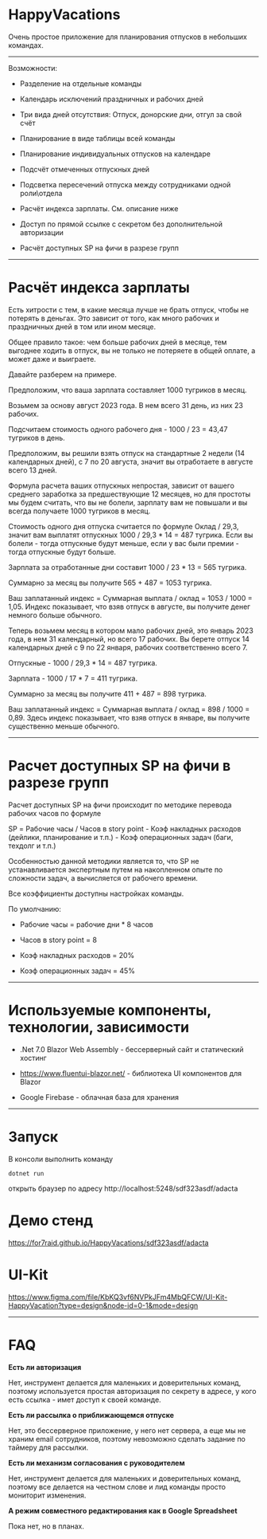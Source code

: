 # HappyVacations

Очень простое приложение для планирования отпусков в небольших командах.

----------------
Возможности:

* Разделение на отдельные команды

* Календарь исключений праздничных и рабочих дней

* Три вида дней отсутствия: Отпуск, донорские дни, отгул за свой счёт

* Планирование в виде таблицы всей команды

* Планирование индивидуальных отпусков на календаре

* Подсчёт отмеченных отпускных дней

* Подсветка пересечений отпуска между сотрудниками одной роли\отдела

* Расчёт индекса зарплаты. См. описание ниже

* Доступ по прямой ссылке с секретом без дополнительной авторизации

* Расчёт доступных SP на фичи в разрезе групп

-----

# Расчёт индекса зарплаты

Есть хитрости с тем, в какие месяца лучше не брать отпуск, чтобы не потерять в деньгах. Это зависит от того, как много рабочих и праздничных дней в том или ином месяце.

Общее правило такое: чем больше рабочих дней в месяце, тем выгоднее ходить в отпуск, вы не только не потеряете в общей оплате, а может даже и выиграете.

Давайте разберем на примере.

Предположим, что ваша зарплата составляет 1000 тугриков в месяц.

Возьмем за основу август 2023 года. В нем всего 31 день, из них 23 рабочих.

Подсчитаем стоимость одного рабочего дня - 1000 / 23 = 43,47 тугриков в день.

Предположим, вы решили взять отпуск на стандартные 2 недели (14 календарных дней), с 7 по 20 августа, значит вы отработаете в августе всего 13 дней.

Формула расчета ваших отпускных непростая, зависит от вашего среднего заработка за предшествующие 12 месяцев, но для простоты мы будем считать, что вы не болели, зарплату вам не повышали и вы всегда получаете 1000 тугриков в месяц.

Стоимость одного дня отпуска считается по формуле Оклад / 29,3, значит вам выплатят отпускных 1000 / 29,3 * 14 = 487 тугрика.
Если вы болели - тогда отпускные будут меньше, если у вас были премии - тогда отпускные будут больше.

Зарплата за отработанные дни составит 1000 / 23 * 13 = 565 тугрика.

Суммарно за месяц вы получите 565 + 487 = 1053 тугрика.

Ваш заплатанный индекс = Суммарная выплата / оклад = 1053 / 1000 = 1,05. Индекс показывает, что взяв отпуск в августе, вы получите денег немного больше обычного.

Теперь возьмем месяц в котором мало рабочих дней, это январь 2023 года, в нем 31 календарный, но всего 17 рабочих.
Вы берете отпуск 14 календарных дней с 9 по 22 января, рабочих соответственно всего 7.

Отпускные - 1000 / 29,3 * 14 = 487 тугрика.

Зарплата - 1000 / 17 * 7 = 411 тугрика.

Суммарно за месяц вы получите 411 + 487 = 898 тугрика.

Ваш заплатанный индекс = Суммарная выплата / оклад = 898 / 1000 = 0,89. Здесь индекс показывает, что взяв отпуск в январе, вы получите существенно меньше обычного.

-----

# Расчет доступных SP на фичи в разрезе групп

Расчет доступных SP на фичи происходит по методике перевода рабочих часов по формуле

SP = Рабочие часы / Часов в story point - Коэф накладных расходов (дейлики, планирование и т.п.) - Коэф операционных задач (баги, техдолг и т.п.)

Особенностью данной методики является то, что SP не устанавливается экспертным путем на накопленном опыте по сложности задач, а вычисляется от рабочего времени.

Все коэффициенты доступны настройках команды.

По умолчанию:

* Рабочие часы = рабочие дни * 8 часов

* Часов в story point = 8

* Коэф накладных расходов = 20%

* Коэф операционных задач = 45%



------

# Используемые компоненты, технологии, зависимости

* .Net 7.0 Blazor Web Assembly - бессерверный сайт и статический хостинг

* https://www.fluentui-blazor.net/ - библиотека UI компонентов для Blazor

* Google Firebase - облачная база для хранения

---------

# Запуск

В консоли выполнить команду 

`dotnet run`

открыть браузер по адресу  http://localhost:5248/sdf323asdf/adacta

# Демо стенд

https://for7raid.github.io/HappyVacations/sdf323asdf/adacta

# UI-Kit

https://www.figma.com/file/KbKQ3vf6NVPkJFm4MbQFCW/UI-Kit-HappyVacation?type=design&node-id=0-1&mode=design

---------

# FAQ

**Есть ли авторизация**

Нет, инструмент делается для маленьких и доверительных команд, поэтому используется простая авторизация по секрету в адресе, у кого есть ссылка - имет доступ к своей команде.

**Есть ли рассылка о приближающемся отпуске**

Нет, это бессерверное приложение, у него нет сервера, а еще мы не храним email сотрудников, поэтому невозможно сделать задание по таймеру для рассылки.

**Есть ли механизм согласования с руководителем**

Нет, инструмент делается для маленьких и доверительных команд, поэтому все делается на честном слове и лид команды просто мониторит изменения.

**А режим совместного редактирования как в Google Spreadsheet**

Пока нет, но в планах.

